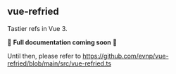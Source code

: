 vue-refried
---
Tastier refs in Vue 3.

🚧 **Full documentation coming soon** 🚧

Until then, please refer to https://github.com/evnp/vue-refried/blob/main/src/vue-refried.ts

